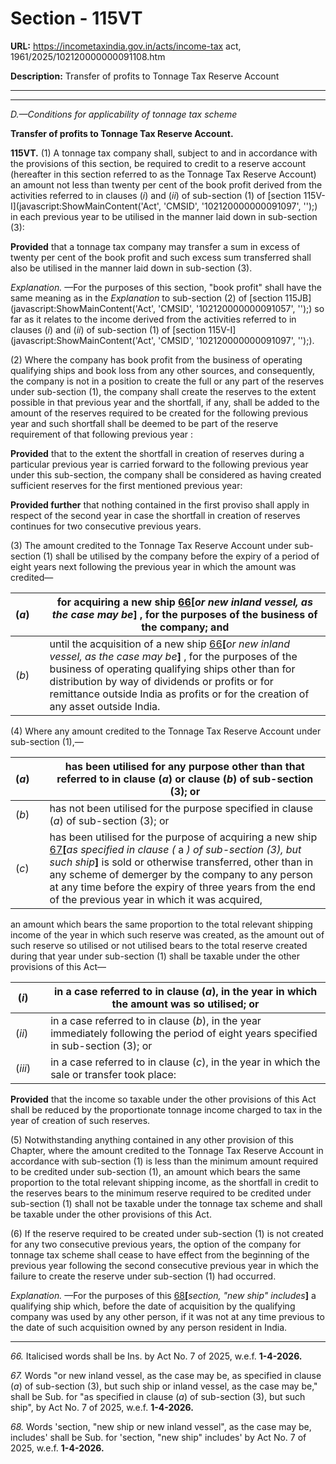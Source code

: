 # Section - 115VT

**URL:** https://incometaxindia.gov.in/acts/income-tax act, 1961/2025/102120000000091108.htm

**Description:** Transfer of profits to Tonnage Tax Reserve Account

---

****

_D.—Conditions for applicability of tonnage tax scheme_

**Transfer of profits to Tonnage Tax Reserve Account.**

**115VT.** (1) A tonnage tax company shall, subject to and in accordance with the provisions of this section, be required to credit to a reserve account (hereafter in this section referred to as the Tonnage Tax Reserve Account) an amount not less than twenty per cent of the book profit derived from the activities referred to in clauses (_i_) and (_ii_) of sub-section (1) of [section 115V-I](javascript:ShowMainContent\('Act', 'CMSID', '102120000000091097', ''\);) in each previous year to be utilised in the manner laid down in sub-section (3):

**Provided** that a tonnage tax company may transfer a sum in excess of twenty per cent of the book profit and such excess sum transferred shall also be utilised in the manner laid down in sub-section (3).

_Explanation._ —For the purposes of this section, "book profit" shall have the same meaning as in the _Explanation_ to sub-section (2) of [section 115JB](javascript:ShowMainContent\('Act', 'CMSID', '102120000000091057', ''\);) so far as it relates to the income derived from the activities referred to in clauses (_i_) and (_ii_) of sub-section (1) of [section 115V-I](javascript:ShowMainContent\('Act', 'CMSID', '102120000000091097', ''\);).

(2) Where the company has book profit from the business of operating qualifying ships and book loss from any other sources, and consequently, the company is not in a position to create the full or any part of the reserves under sub-section (1), the company shall create the reserves to the extent possible in that previous year and the shortfall, if any, shall be added to the amount of the reserves required to be created for the following previous year and such shortfall shall be deemed to be part of the reserve requirement of that following previous year :

**Provided** that to the extent the shortfall in creation of reserves during a particular previous year is carried forward to the following previous year under this sub-section, the company shall be considered as having created sufficient reserves for the first mentioned previous year:

**Provided further** that nothing contained in the first proviso shall apply in respect of the second year in case the shortfall in creation of reserves continues for two consecutive previous years.

(3) The amount credited to the Tonnage Tax Reserve Account under sub-section (1) shall be utilised by the company before the expiry of a period of eight years next following the previous year in which the amount was credited—

(_a_)|  |  for acquiring a new ship [66](javascript:ShowFootnote\('fn66'\);)**[**_or new inland vessel, as the case may be_**]** , for the purposes of the business of the company; and  
---|---|---  
(_b_)|  |  until the acquisition of a new ship [66](javascript:ShowFootnote\('fn66'\);)**[**_or new inland vessel, as the case may be_**]** , for the purposes of the business of operating qualifying ships other than for distribution by way of dividends or profits or for remittance outside India as profits or for the creation of any asset outside India.  
  
(4) Where any amount credited to the Tonnage Tax Reserve Account under sub-section (1),—

(_a_)|  |  has been utilised for any purpose other than that referred to in clause (_a_) or clause (_b_) of sub-section (3); or  
---|---|---  
(_b_)|  |  has not been utilised for the purpose specified in clause (_a_) of sub-section (3); or  
(_c_)|  |  has been utilised for the purpose of acquiring a new ship [67](javascript:ShowFootnote\('fn67'\);)**[**_as specified in clause (_ a _) of sub-section (3), but such ship_**]** is sold or otherwise transferred, other than in any scheme of demerger by the company to any person at any time before the expiry of three years from the end of the previous year in which it was acquired,  
  
an amount which bears the same proportion to the total relevant shipping income of the year in which such reserve was created, as the amount out of such reserve so utilised or not utilised bears to the total reserve created during that year under sub-section (1) shall be taxable under the other provisions of this Act—

(_i_)|  |  in a case referred to in clause (_a_), in the year in which the amount was so utilised; or  
---|---|---  
(_ii_)|  |  in a case referred to in clause (_b_), in the year immediately following the period of eight years specified in sub-section (3); or  
(_iii_)|  |  in a case referred to in clause (_c_), in the year in which the sale or transfer took place:  
  
**Provided** that the income so taxable under the other provisions of this Act shall be reduced by the proportionate tonnage income charged to tax in the year of creation of such reserves.

(5) Notwithstanding anything contained in any other provision of this Chapter, where the amount credited to the Tonnage Tax Reserve Account in accordance with sub-section (1) is less than the minimum amount required to be credited under sub-section (1), an amount which bears the same proportion to the total relevant shipping income, as the shortfall in credit to the reserves bears to the minimum reserve required to be credited under sub-section (1) shall not be taxable under the tonnage tax scheme and shall be taxable under the other provisions of this Act.

(6) If the reserve required to be created under sub-section (1) is not created for any two consecutive previous years, the option of the company for tonnage tax scheme shall cease to have effect from the beginning of the previous year following the second consecutive previous year in which the failure to create the reserve under sub-section (1) had occurred.

_Explanation._ —For the purposes of this [68](javascript:ShowFootnote\('fn68'\);)**[**_section, "new ship" includes_**]** a qualifying ship which, before the date of acquisition by the qualifying company was used by any other person, if it was not at any time previous to the date of such acquisition owned by any person resident in India.

* * *

_66._ Italicised words shall be Ins. by Act No. 7 of 2025, w.e.f. **1-4-2026.**

_67._ Words "or new inland vessel, as the case may be, as specified in clause (_a_) of sub-section (3), but such ship or inland vessel, as the case may be," shall be Sub. for "as specified in clause (_a_) of sub-section (3), but such ship", by Act No. 7 of 2025, w.e.f. **1-4-2026.**

_68._ Words 'section, "new ship or new inland vessel", as the case may be, includes' shall be Sub. for 'section, "new ship" includes' by Act No. 7 of 2025, w.e.f. **1-4-2026.**